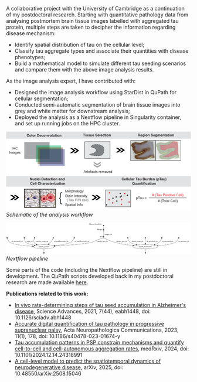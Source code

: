A collaborative project with the University of Cambridge as a continuation of my postdoctoral research. Starting with quantitative pathology data from analysing postmortem brain tissue images labelled with aggregated tau protein, multiple steps are taken to decipher the information regarding disease mechanism:

- Identify spatial distribution of tau on the cellular level;
- Classify tau aggregate types and associate their quantities with disease phenotypes;
- Build a mathematical model to simulate different tau seeding scenarios and compare them with the above image analysis results.

As the image analysis expert, I have contributed with:

- Designed the image analysis workflow using StarDist in QuPath for cellular segmentation;
- Conducted semi-automatic segmentation of brain tissue images into grey and white matter for downstream analysis;
- Deployed the analysis as a Nextflow pipeline in Singularity container, and set up running jobs on the HPC cluster.

![Tau Analysis](assets/img/tau-schematic.png)
*Schematic of the analysis workflow* 

![Tau Analysis](assets/img/tau-flow.svg)
*Nextflow pipeline* 

Some parts of the code (including the Nextflow pipeline) are still in development. The QuPath scripts developed back in my postdoctoral research are made available [here](https://github.com/Eric-Kobayashi/bankofbrain).


**Publications related to this work:**
- [In vivo rate-determining steps of tau seed accumulation in Alzheimer's disease](https://doi.org/10.1126/sciadv.abh1448), Science Advances, 2021, 7(44), eabh1448, doi: 10.1126/sciadv.abh1448
- [Accurate digital quantification of tau pathology in progressive supranuclear palsy](https://doi.org/10.1186/s40478-023-01674-y), Acta Neuropathologica Communications, 2023, 11(1), 178, doi: 10.1186/s40478-023-01674-y
- [Tau accumulation patterns in PSP constrain mechanisms and quantify cell-to-cell and cell-autonomous aggregation rates](http://medrxiv.org/content/early/2024/12/17/2024.12.14.24318991.abstract), medRxiv, 2024, doi: 10.1101/2024.12.14.24318991
- [A cell-level model to predict the spatiotemporal dynamics of neurodegenerative disease](https://arxiv.org/abs/2508.15046), arXiv, 2025, doi: 10.48550/arXiv.2508.15046

